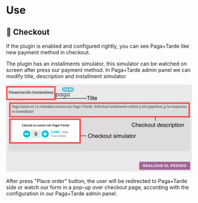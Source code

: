 # Use

## :eyes: Checkout

If the plugin is enabled and configured rightly, you can see Paga+Tarde like new payment method in checkout.

The plugin has an installments simulator, this simulator can be watched on screen after press our payment method.
In Paga+Tarde admin panel we can modify title, description and installment simulator.

![Step 1](./woocommerce_checkout.png?raw=true "Step 1")

After press "Place order" button, the user will be redirected to Paga+Tarde side or watch our form in a pop-up over checkout page, according with the configuration in our Paga+Tarde admin panel.
